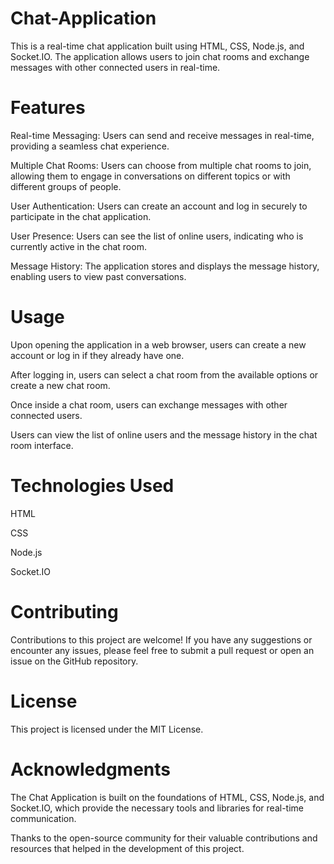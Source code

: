 # Chat-Application
This is a real-time chat application built using HTML, CSS, Node.js, and Socket.IO. The application allows users to join chat rooms and exchange messages with other connected users in real-time.

# Features

Real-time Messaging: Users can send and receive messages in real-time, providing a seamless chat experience.

Multiple Chat Rooms: Users can choose from multiple chat rooms to join, allowing them to engage in conversations on different topics or with different groups of people.

User Authentication: Users can create an account and log in securely to participate in the chat application.

User Presence: Users can see the list of online users, indicating who is currently active in the chat room.

Message History: The application stores and displays the message history, enabling users to view past conversations.

# Usage
Upon opening the application in a web browser, users can create a new account or log in if they already have one.

After logging in, users can select a chat room from the available options or create a new chat room.

Once inside a chat room, users can exchange messages with other connected users.

Users can view the list of online users and the message history in the chat room interface.

# Technologies Used
HTML

CSS

Node.js

Socket.IO

# Contributing
Contributions to this project are welcome! If you have any suggestions or encounter any issues, please feel free to submit a pull request or open an issue on the GitHub repository.

# License
This project is licensed under the MIT License.
# Acknowledgments
The Chat Application is built on the foundations of HTML, CSS, Node.js, and Socket.IO, which provide the necessary tools and libraries for real-time communication.

Thanks to the open-source community for their valuable contributions and resources that helped in the development of this project.
